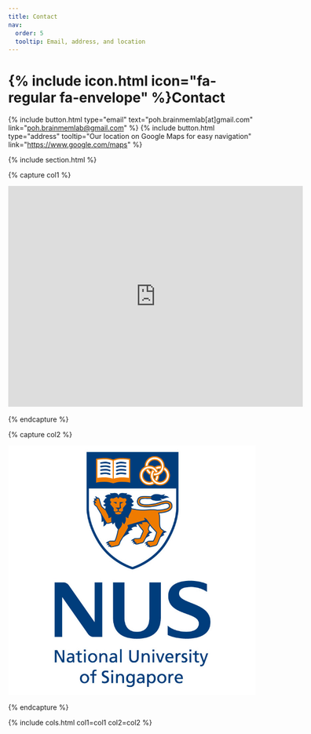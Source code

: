 ```yaml
---
title: Contact
nav:
  order: 5
  tooltip: Email, address, and location
---
```


# {% include icon.html icon="fa-regular fa-envelope" %}Contact

{%
  include button.html
  type="email"
  text="poh.brainmemlab[at]gmail.com"
  link="poh.brainmemlab@gmail.com"
%}
{%
  include button.html
  type="address"
  tooltip="Our location on Google Maps for easy navigation"
  link="https://www.google.com/maps"
%}

{% include section.html %}

{% capture col1 %}

<iframe src="https://www.google.com/maps/embed?pb=!1m18!1m12!1m3!1d3988.7984252891174!2d103.77787097447212!3d1.2955317617490762!2m3!1f0!2f0!3f0!3m2!1i1024!2i768!4f13.1!3m3!1m2!1s0x31da1a56c5b19471%3A0x10236dab718a52c!2sMD1%20-%20Tahir%20Foundation%20Building!5e0!3m2!1sen!2ssg!4v1737538787553!5m2!1sen!2ssg" width="600" height="450" style="border:0;" allowfullscreen="" loading="lazy" referrerpolicy="no-referrer-when-downgrade"></iframe>

{% endcapture %}

{% capture col2 %}

<img src="images/NUSLogo.jpg">

{% endcapture %}


{% include cols.html col1=col1 col2=col2 %}
